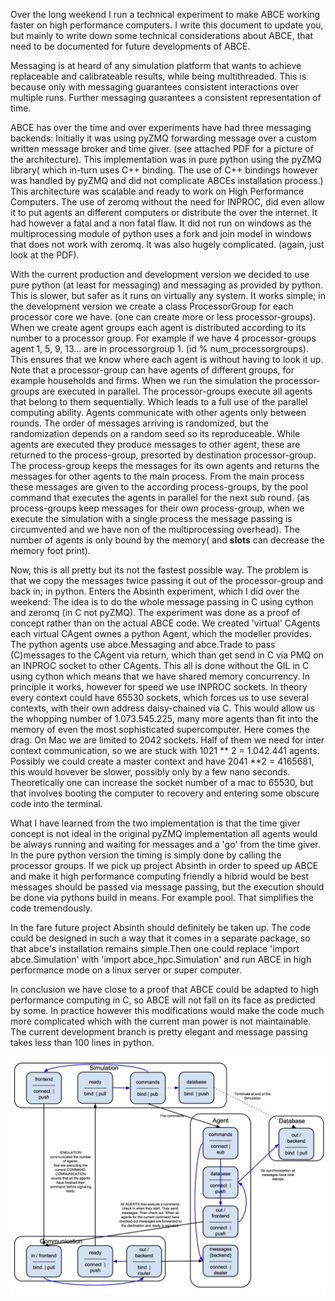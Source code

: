Over the long weekend I run a technical experiment to make ABCE working faster on high performance computers. I write this document to update you, but mainly to write down some technical considerations about ABCE, that need to be documented for future developments of ABCE.

Messaging is at heard of any simulation platform that wants to achieve replaceable and calibrateable results, while being multithreaded. This is because only with messaging guarantees consistent interactions over multiple runs. Further messaging guarantees a consistent representation of time.

ABCE has over the time and over experiments have had three messaging backends: Initially it was using pyZMQ forwarding message over a custom written message broker and time giver. (see attached PDF for a picture of the architecture). This implementation was in pure python using the pyZMQ library( which in-turn uses C++ binding. The use of C++ bindings however was handled by pyZMQ and did not complicate ABCEs installation process.) This architecture was scalable and ready to work on High Performance Computers. The use of zeromq without the need for INPROC, did even allow it to put agents an different computers or distribute the over the internet. It had however a fatal and a non fatal flaw. It did not run on windows as the multiprocessing module of python uses a fork and join model in windows that does not work with zeromq. It was also hugely complicated. (again, just look at the PDF). 

With the current production and development version we decided to use pure python (at least for messaging) and messaging as provided by python. This is slower, but safer as it runs on virtually any system. It works simple; in the development version we create a class ProcessorGroup for each processor core we have. (one can create more or less processor-groups). When we create agent groups each agent is distributed according to its number to a processor group. For example if we have 4 processor-groups agent 1, 5, 9, 13... are in processorgroup 1. (id % num_processorgroups). This ensures that we know where each agent is without having to look it up. Note that a processor-group can have agents of different groups, for example households and firms. 
When we run the simulation the processor-groups are executed in parallel. The processor-groups execute all agents that belong to them sequentially. Which leads to a full use of the parallel computing ability. Agents communicate with other agents only between rounds. The order of messages arriving is randomized, but the randomization depends on a random seed so its reproduceable. While agents are executed they produce messages to other agent, these are returned to the process-group, presorted by destination processor-group. The process-group keeps the messages for its own agents and returns the messages for other agents to the main process. From the main process these messages are given to the according process-groups, by the pool command that executes the agents in parallel for the next sub round. (as process-groups keep messages for their own process-group, when we execute the simulation with a single process the message passing is circumvented and we have non of the multiprocessing overhead). The number of agents is only bound by the memory( and __slots__ can decrease the memory foot print). 

Now, this is all pretty but its not the fastest possible way. The problem is that we copy the messages twice passing it out of the processor-group and back in; in python. 
Enters the Absinth experiment, which I did over the weekend: The idea is to do the whole message passing in C using cython and zeromq (in C not pyZMQ). The experiment was done as a proof of concept rather than on the actual ABCE code. We created 'virtual' CAgents each virtual CAgent ownes a python Agent, which the modeller provides. The python agents use abce.Messaging and abce.Trade to pass (C)messages to the CAgent via return, which than get send in C via PMQ on an INPROC socket to other CAgents. This all is done without the GIL in C using cython which means that we have shared memory concurrency. 
In principle it works, however for speed we use INPROC sockets. In theory every context could have 65530 sockets, which forces us to use several contexts, with their own address daisy-chained via C. This would allow us the whopping number of 1.073.545.225, many more agents than fit into the memory of even the most sophisticated supercomputer. Here comes the drag. On Mac we are limited to 2042 sockets. Half of them we need for inter context communication, so we are stuck with 1021 ** 2 = 1.042.441 agents. Possibly we could create a master context and have 2041 **2 = 4165681, this would hovever be slower, possibly only by a few nano seconds. Theoretically one can increase the socket number of a mac to 65530, but that involves booting the computer to recovery and entering some obscure code into the terminal. 

What I have learned from the two implementation is that the time giver concept is not ideal in the original pyZMQ implementation all agents would be always running and waiting for messages and a 'go' from the time giver. In the pure python version the timing is simply done by calling the processor groups. If we pick up project Absinth in order to speed up ABCE and make it high performance computing friendly a hibrid would be best messages should be passed via message passing, but the execution should be done via pythons build in means. For example pool. That simplifies the code tremendously. 

In the fare future project Absinth should definitely be taken up. The code could be designed in such a way that it comes in a separate package, so that abce's installation remains simple.Then one could replace 'import abce.Simulation' with 'import abce_hpc.Simulation' and run ABCE in high performance mode on a linux server or super computer.

In conclusion we have close to a proof that ABCE could be adapted to high performance computing in C, so ABCE will not fall on its face as predicted by some. In practice however this modifications would make the code much more complicated which with the current man power is not maintainable. The current development branch is pretty elegant and message passing takes less than 100 lines in python. 

![ABCE_pyZMQ_messaging.jpg](ABCE_pyZMQ_messaging.jpg)
